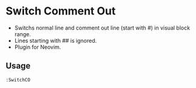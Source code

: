 # Switch Comment Out
- Switchs normal line and comment out line (start with #) in visual block range.
- Lines starting with ## is ignored.
- Plugin for Neovim.

## Usage
```
:SwitchCO
```

